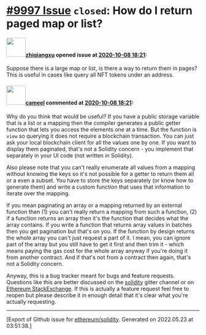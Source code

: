 # [\#9997 Issue](https://github.com/ethereum/solidity/issues/9997) `closed`: How do I return paged map or list?

#### <img src="https://avatars.githubusercontent.com/u/1265027?v=4" width="50">[zhiqiangxu](https://github.com/zhiqiangxu) opened issue at [2020-10-08 18:21](https://github.com/ethereum/solidity/issues/9997):

Suppose there is a large map or list, is there a way to return them in pages? This is useful in cases like query all NFT tokens under an address.

#### <img src="https://avatars.githubusercontent.com/u/137030?v=4" width="50">[cameel](https://github.com/cameel) commented at [2020-10-08 18:21](https://github.com/ethereum/solidity/issues/9997#issuecomment-705861137):

Why do you think that would be useful? If you have a public storage variable that is a list or a mapping then the compiler generates a public getter function that lets you access the elements one at a time. But the function is `view` so querying it does not require a blockchain transaction. You can just ask your local blockchain client for all the values one by one. If you want to display them paginated, that's not a Solidity concern - you implement that separately in your UI code (not written in Solidity).

Also please note that you can't really enumerate all values from a mapping without knowing the keys so it's not possible for a getter to return them all or a even a subset. You have to store the keys separately (or know how to generate them) and write a custom function that uses that information to iterate over the mapping.

If you mean paginating an array or a mapping returned by an external function then (1) you can't really return a mapping from such a function, (2) if a function returns an array then it's the function that decides what the array contains. If you write a function that returns array values in batches then you get pagination but that's on you. If the function by design returns the whole array you can't just request a part of it. I mean, you can ignore part of the array but you still have to get it first and then trim it - which means paying the gas cost for the whole array anyway if you're doing it from another contract. And if that's not from a contract then again, that's not a Solidity concern.

Anyway, this is a bug tracker meant for bugs and feature requests. Questions like this are better discussed on the [solidity](https://gitter.im/ethereum/solidity) gitter channel or on [Ethereum StackExchange](https://ethereum.stackexchange.com/). If this is actually a feature request feel free to reopen but please describe it in enough detail that it's clear what you're actually requesting.


-------------------------------------------------------------------------------



[Export of Github issue for [ethereum/solidity](https://github.com/ethereum/solidity). Generated on 2022.05.23 at 03:51:38.]
